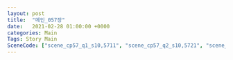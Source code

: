 ```yaml
---
layout: post
title:  "메인_057장"
date:   2021-02-28 01:00:00 +0000
categories: Main
Tags: Story Main
SceneCode: ["scene_cp57_q1_s10,5711", "scene_cp57_q2_s10,5721", "scene_cp57_q3_s10,5731", "scene_cp57_q4_s10,5741", "scene_cp57_q4_s30,5742"]
---
```

